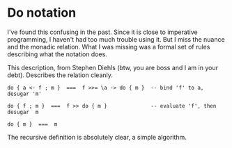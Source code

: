 # Do notation

I've found this confusing in the past. Since it is close to imperative
programming, I haven't had too much trouble using it. But I miss the nuance and
the monadic relation. What I was missing was a formal set of rules describing
what the notation does.

This description, from Stephen Diehls (btw, you are boss and I am in your
debt). Describes the relation cleanly.

```
do { a <- f ; m }  ===  f >>= \a -> do { m }  -- bind 'f' to a, desugar 'm'

do { f ; m }  ===  f >> do { m }              -- evaluate 'f', then desugar  m

do { m }  ===  m
```

The recursive definition is absolutely clear, a simple algorithm.
